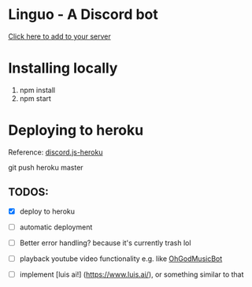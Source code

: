 # Linguo - A Discord bot
[Click here to add to your server](https://discordapp.com/oauth2/authorize?client_id=371588691845709825&scope=bot)


# Installing locally
1. npm install
2. npm start

# Deploying to heroku
Reference: [discord.js-heroku](https://github.com/synicalsyntax/discord.js-heroku)

git push heroku master


## TODOS:
- [x] deploy to heroku
- [ ] automatic deployment
- [ ] Better error handling? because it's currently trash lol
- [ ] playback youtube video functionality e.g. like [OhGodMusicBot](https://github.com/bdistin/OhGodMusicBot)
- [ ] implement [luis ai!] (https://www.luis.ai/), or something similar to that

